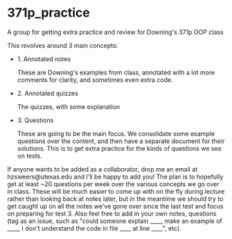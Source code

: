 371p_practice
=============

A group for getting extra practice and review for Downing's 371p OOP class

This revolves around 3 main concepts:

<ul>
<li>1. Annotated notes</li>
<p>These are Downing's examples from class, annotated with a lot more comments for clarity, and sometimes even extra code.</p>
<li>2. Annotated quizzes</li>
<p>The quizzes, with some explanation</p>
<li>3. Questions</li>
<p>These are going to be the main focus. We consolidate some example questions over the content, and then have a separate document for their solutions. This is to get extra practice for the kinds of questions we see on tests.</p>
</ul>
If anyone wants to be added as a collaborator, drop me an email at hzsweers@utexas.edu and I'll be happy to add you! The plan is to hopefully get at least ~20 questions per week over the various concepts we go over in class. These will be much easier to come up with on the fly during lecture rather than looking back at notes later, but in the meantime we should try to get caught up on all the notes we've gone over since the last test and focus on preparing for test 3. Also feel free to add in your own notes, questions (tag as an issue, such as "could someone explain ____, make an example of ____, I don't understand the code in file ____ at line ____", etc).